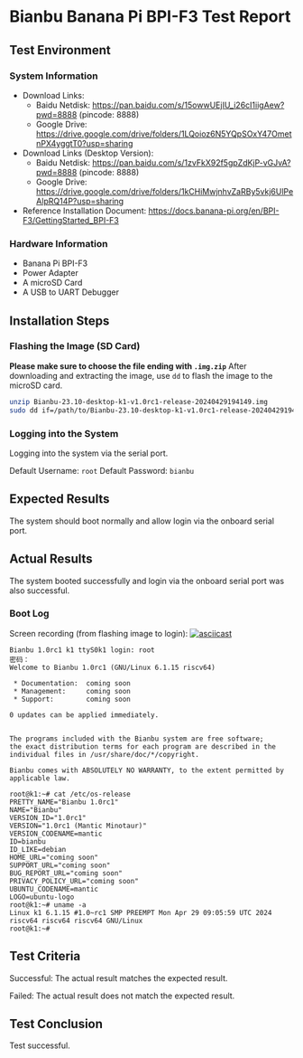 # Bianbu Banana Pi BPI-F3 Test Report

## Test Environment

### System Information

- Download Links:
  - Baidu Netdisk: https://pan.baidu.com/s/15owwUEjIU_i26cI1iigAew?pwd=8888 (pincode: 8888)
  - Google Drive: https://drive.google.com/drive/folders/1LQoioz6N5YQpSOxY47OmetnPX4yggtT0?usp=sharing
- Download Links (Desktop Version):
  - Baidu Netdisk: https://pan.baidu.com/s/1zvFkX92f5gpZdKjP-vGJvA?pwd=8888 (pincode: 8888)
  - Google Drive: https://drive.google.com/drive/folders/1kCHiMwjnhvZaRBy5vkj6UlPeAlpRQ14P?usp=sharing
- Reference Installation Document: https://docs.banana-pi.org/en/BPI-F3/GettingStarted_BPI-F3

### Hardware Information

- Banana Pi BPI-F3
- Power Adapter
- A microSD Card
- A USB to UART Debugger

## Installation Steps

### Flashing the Image (SD Card)

**Please make sure to choose the file ending with `.img.zip`**
After downloading and extracting the image, use `dd` to flash the image to the microSD card.

```bash
unzip Bianbu-23.10-desktop-k1-v1.0rc1-release-20240429194149.img
sudo dd if=/path/to/Bianbu-23.10-desktop-k1-v1.0rc1-release-20240429194149.img of=/dev/your-device bs=1M status=progress
```

### Logging into the System

Logging into the system via the serial port.

Default Username: `root`
Default Password: `bianbu`

## Expected Results

The system should boot normally and allow login via the onboard serial port.

## Actual Results

The system booted successfully and login via the onboard serial port was also successful.

### Boot Log

Screen recording (from flashing image to login):
[![asciicast](https://asciinema.org/a/TFRjqFjOEIHc38Wha93bw0ti8.svg)](https://asciinema.org/a/TFRjqFjOEIHc38Wha93bw0ti8)

```log
Bianbu 1.0rc1 k1 ttyS0k1 login: root
密码： 
Welcome to Bianbu 1.0rc1 (GNU/Linux 6.1.15 riscv64)

 * Documentation:  coming soon
 * Management:     coming soon
 * Support:        coming soon

0 updates can be applied immediately.


The programs included with the Bianbu system are free software;
the exact distribution terms for each program are described in the
individual files in /usr/share/doc/*/copyright.

Bianbu comes with ABSOLUTELY NO WARRANTY, to the extent permitted by
applicable law.

root@k1:~# cat /etc/os-release 
PRETTY_NAME="Bianbu 1.0rc1"
NAME="Bianbu"
VERSION_ID="1.0rc1"
VERSION="1.0rc1 (Mantic Minotaur)"
VERSION_CODENAME=mantic
ID=bianbu
ID_LIKE=debian
HOME_URL="coming soon"
SUPPORT_URL="coming soon"
BUG_REPORT_URL="coming soon"
PRIVACY_POLICY_URL="coming soon"
UBUNTU_CODENAME=mantic
LOGO=ubuntu-logo
root@k1:~# uname -a
Linux k1 6.1.15 #1.0~rc1 SMP PREEMPT Mon Apr 29 09:05:59 UTC 2024 riscv64 riscv64 riscv64 GNU/Linux
root@k1:~# 

```

## Test Criteria

Successful: The actual result matches the expected result.

Failed: The actual result does not match the expected result.

## Test Conclusion

Test successful.
